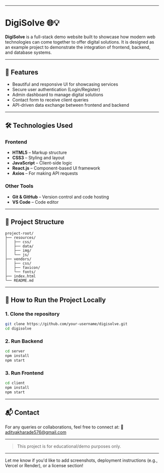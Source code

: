 
---

# DigiSolve 🌐💡

**DigiSolve** is a full-stack demo website built to showcase how modern web technologies can come together to offer digital solutions. It is designed as an example project to demonstrate the integration of frontend, backend, and database systems.

---

## 🚀 Features

* Beautiful and responsive UI for showcasing services
* Secure user authentication (Login/Register)
* Admin dashboard to manage digital solutions
* Contact form to receive client queries
* API-driven data exchange between frontend and backend

---

## 🛠️ Technologies Used

### Frontend

* **HTML5** – Markup structure
* **CSS3** – Styling and layout
* **JavaScript** – Client-side logic
* **React.js** – Component-based UI framework
* **Axios** – For making API requests




### Other Tools

* **Git & GitHub** – Version control and code hosting
* **VS Code** – Code editor

---

## 📁 Project Structure

```
project-root/
├── resources/
│   ├── css/
│   ├── data/
│   ├── img/
│   └── js/
├── vendors/
│   ├── css/
│   ├── favicon/
│   └── fonts/
├── index.html
└── README.md

```

---

## 🧪 How to Run the Project Locally

### 1. Clone the repository

```bash
git clone https://github.com/your-username/digisolve.git
cd digisolve
```

### 2. Run Backend

```bash
cd server
npm install
npm start
```

### 3. Run Frontend

```bash
cd client
npm install
npm start
```

---

## 📬 Contact

For any queries or collaborations, feel free to connect at:
📧 [adityakharade576@gmail.com](mailto:adityakharade576@gmail.com)

---

> This project is for educational/demo purposes only.

---

Let me know if you'd like to add screenshots, deployment instructions (e.g., Vercel or Render), or a license section!
